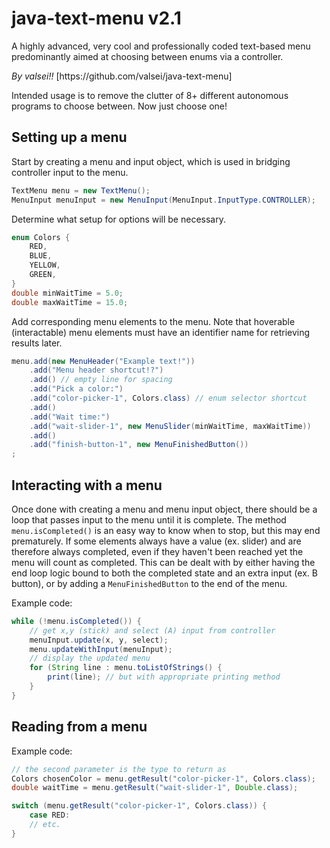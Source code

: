 # java-text-menu v2.1
A highly advanced, very cool and professionally coded text-based menu predominantly aimed at choosing between enums via a controller.
<p>
<i>By valsei!!</i> [https://github.com/valsei/java-text-menu]
<p>
Intended usage is to remove the clutter of 8+ different autonomous programs to choose between. Now just choose one!

## Setting up a menu
Start by creating a menu and input object, which is used in bridging controller input to the menu.
```java
TextMenu menu = new TextMenu();
MenuInput menuInput = new MenuInput(MenuInput.InputType.CONTROLLER);
```
Determine what setup for options will be necessary.
```java
enum Colors {
    RED,
    BLUE,
    YELLOW,
    GREEN,
}
double minWaitTime = 5.0;
double maxWaitTime = 15.0;
```
Add corresponding menu elements to the menu. Note that hoverable (interactable) menu elements must have an identifier name for retrieving results later.
```java
menu.add(new MenuHeader("Example text!"))
    .add("Menu header shortcut!?")
    .add() // empty line for spacing
    .add("Pick a color:")
    .add("color-picker-1", Colors.class) // enum selector shortcut
    .add()
    .add("Wait time:")
    .add("wait-slider-1", new MenuSlider(minWaitTime, maxWaitTime))
    .add()
    .add("finish-button-1", new MenuFinishedButton())
;
```
## Interacting with a menu
Once done with creating a menu and menu input object, there should be a loop that passes input to the menu until it is complete. The method `menu.isCompleted()` is an easy way to know when to stop, but this may end prematurely. If some elements always have a value (ex. slider) and are therefore always completed, even if they haven't been reached yet the menu will count as completed. This can be dealt with by either having the end loop logic bound to both the completed state and an extra input (ex. B button), or by adding a `MenuFinishedButton` to the end of the menu.
<p>
Example code:

```java
while (!menu.isCompleted()) {
    // get x,y (stick) and select (A) input from controller
    menuInput.update(x, y, select);
    menu.updateWithInput(menuInput);
    // display the updated menu
    for (String line : menu.toListOfStrings() {
        print(line); // but with appropriate printing method
    }
}
```
## Reading from a menu
Example code:
```java
// the second parameter is the type to return as
Colors chosenColor = menu.getResult("color-picker-1", Colors.class);
double waitTime = menu.getResult("wait-slider-1", Double.class);
```
```java
switch (menu.getResult("color-picker-1", Colors.class)) {
    case RED:
    // etc.
}
```